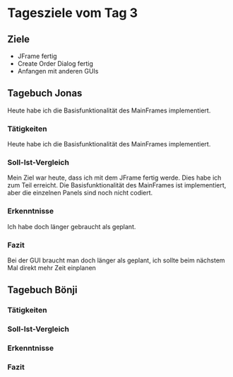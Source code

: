 # Tagesziele vom Tag 3

## Ziele

* JFrame fertig
* Create Order Dialog fertig
* Anfangen mit anderen GUIs

## Tagebuch Jonas
Heute habe ich die Basisfunktionalität des MainFrames implementiert. 

### Tätigkeiten
Heute habe ich die Basisfunktionalität des MainFrames implementiert.
    
### Soll-Ist-Vergleich
Mein Ziel war heute, dass ich mit dem JFrame fertig werde. Dies habe ich zum Teil erreicht. Die Basisfunktionalität des MainFrames ist implementiert, aber die einzelnen Panels sind noch nicht codiert.


### Erkenntnisse
Ich habe doch länger gebraucht als geplant.


### Fazit
Bei der GUI braucht man doch länger als geplant, ich sollte beim nächstem Mal direkt mehr Zeit einplanen

## Tagebuch Bönji
### Tätigkeiten

### Soll-Ist-Vergleich

### Erkenntnisse

### Fazit
